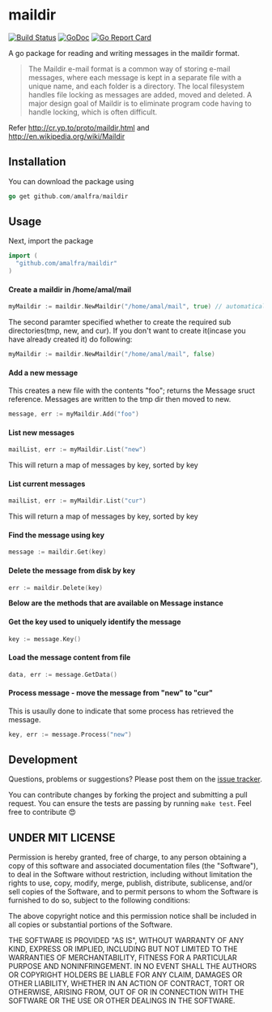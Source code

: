 maildir
=======
[![Build Status](https://travis-ci.org/amalfra/maildir.svg?branch=master)](https://travis-ci.org/amalfra/maildir)
[![GoDoc](https://godoc.org/github.com/amalfra/maildir?status.svg)](https://godoc.org/github.com/amalfra/maildir)
[![Go Report Card](https://goreportcard.com/badge/github.com/amalfra/maildir)](https://goreportcard.com/report/github.com/amalfra/maildir)

A go package for reading and writing messages in the maildir format.

> The Maildir e-mail format is a common way of storing e-mail messages, where each message is kept in a separate file with a unique name, and each folder is a directory. The local filesystem handles file locking as messages are added, moved and deleted. A major design goal of Maildir is to eliminate program code having to handle locking, which is often difficult.

Refer http://cr.yp.to/proto/maildir.html and http://en.wikipedia.org/wiki/Maildir

## Installation

You can download the package using

``` go
go get github.com/amalfra/maildir
```

## Usage

Next, import the package

``` go
import (
  "github.com/amalfra/maildir"
)
```

#### Create a maildir in /home/amal/mail
``` go
myMaildir := maildir.NewMaildir("/home/amal/mail", true) // automatically creates tmp, new, and cur dirs
```
The second paramter specified whether to create the required sub directories(tmp, new, and cur). If you don't want to create it(incase you have already created it) do following:
``` go
myMaildir := maildir.NewMaildir("/home/amal/mail", false)
```

#### Add a new message
This creates a new file with the contents "foo"; returns the Message sruct reference. Messages are written to the tmp dir then moved to new.
``` go
message, err := myMaildir.Add("foo")
```

#### List new messages
``` go
mailList, err := myMaildir.List("new")
```
This will return a map of messages by key, sorted by key

#### List current messages
``` go
mailList, err := myMaildir.List("cur")
```
This will return a map of messages by key, sorted by key

#### Find the message using key
``` go
message := maildir.Get(key)
```

#### Delete the message from disk by key
``` go
err := maildir.Delete(key)
```

**Below are the methods that are available on Message instance**

#### Get the key used to uniquely identify the message
``` go
key := message.Key()
```

#### Load the message content from file
``` go
data, err := message.GetData()
```

#### Process message - move the message from "new" to "cur"
This is usaully done to indicate that some process has retrieved the message.
``` go
key, err := message.Process("new")
```

## Development

Questions, problems or suggestions? Please post them on the [issue tracker](https://github.com/amalfra/maildir/issues).

You can contribute changes by forking the project and submitting a pull request. You can ensure the tests are passing by running ```make test```. Feel free to contribute :heart_eyes:

## UNDER MIT LICENSE

Permission is hereby granted, free of charge, to any person obtaining a copy of this software and associated documentation files (the "Software"), to deal in the Software without restriction, including without limitation the rights to use, copy, modify, merge, publish, distribute, sublicense, and/or sell copies of the Software, and to permit persons to whom the Software is furnished to do so, subject to the following conditions:

The above copyright notice and this permission notice shall be included in all copies or substantial portions of the Software.

THE SOFTWARE IS PROVIDED "AS IS", WITHOUT WARRANTY OF ANY KIND, EXPRESS OR IMPLIED, INCLUDING BUT NOT LIMITED TO THE WARRANTIES OF MERCHANTABILITY, FITNESS FOR A PARTICULAR PURPOSE AND NONINFRINGEMENT. IN NO EVENT SHALL THE AUTHORS OR COPYRIGHT HOLDERS BE LIABLE FOR ANY CLAIM, DAMAGES OR OTHER LIABILITY, WHETHER IN AN ACTION OF CONTRACT, TORT OR OTHERWISE, ARISING FROM, OUT OF OR IN CONNECTION WITH THE SOFTWARE OR THE USE OR OTHER DEALINGS IN THE SOFTWARE.

